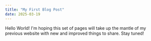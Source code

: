 ```yaml
---
title: "My First Blog Post"
date: 2025-03-19
---
```


Hello World! I'm hoping this set of pages will take up the mantle of my previous website with new and improved things to share. Stay tuned!
